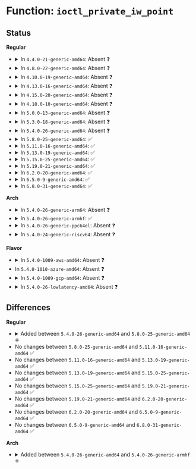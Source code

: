 # Function: <code>ioctl_private_iw_point</code>

## Status
<b>Regular</b>
<ul>
<li>
<details>
<summary>In <code>4.4.0-21-generic-amd64</code>: Absent ❓</summary>

```json
{
  "name": "ioctl_private_iw_point",
  "collision_type": "Unique Static",
  "inline_type": "Selective",
  "funcs": [
    {
      "addr": 18446744071587278576,
      "name": "ioctl_private_iw_point",
      "external": false,
      "loc": "net/wireless/wext-priv.c:137",
      "file": "net/wireless/wext-priv.c",
      "inline": "not declared, inlined",
      "caller_inline": [],
      "caller_func": [
        "net/wireless/wext-priv.c:ioctl_private_call",
        "net/wireless/wext-priv.c:compat_private_call"
      ]
    }
  ],
  "symbols": [
    {
      "addr": 18446744071587278576,
      "name": "ioctl_private_iw_point.isra.1",
      "section": ".text",
      "bind": "STB_LOCAL",
      "size": 373
    }
  ]
}
```
</details>
</li>
<li>
<details>
<summary>In <code>4.8.0-22-generic-amd64</code>: Absent ❓</summary>

```json
{
  "name": "ioctl_private_iw_point",
  "collision_type": "Unique Static",
  "inline_type": "Selective",
  "funcs": [
    {
      "addr": 18446744071587744256,
      "name": "ioctl_private_iw_point",
      "external": false,
      "loc": "net/wireless/wext-priv.c:137",
      "file": "net/wireless/wext-priv.c",
      "inline": "not declared, inlined",
      "caller_inline": [],
      "caller_func": [
        "net/wireless/wext-priv.c:compat_private_call",
        "net/wireless/wext-priv.c:ioctl_private_call"
      ]
    }
  ],
  "symbols": [
    {
      "addr": 18446744071587744256,
      "name": "ioctl_private_iw_point.isra.3",
      "section": ".text",
      "bind": "STB_LOCAL",
      "size": 414
    }
  ]
}
```
</details>
</li>
<li>
<details>
<summary>In <code>4.10.0-19-generic-amd64</code>: Absent ❓</summary>

```json
{
  "name": "ioctl_private_iw_point",
  "collision_type": "Unique Static",
  "inline_type": "Selective",
  "funcs": [
    {
      "addr": 18446744071587959472,
      "name": "ioctl_private_iw_point",
      "external": false,
      "loc": "net/wireless/wext-priv.c:137",
      "file": "net/wireless/wext-priv.c",
      "inline": "not declared, inlined",
      "caller_inline": [],
      "caller_func": [
        "net/wireless/wext-priv.c:compat_private_call",
        "net/wireless/wext-priv.c:ioctl_private_call"
      ]
    }
  ],
  "symbols": [
    {
      "addr": 18446744071587959472,
      "name": "ioctl_private_iw_point.isra.3",
      "section": ".text",
      "bind": "STB_LOCAL",
      "size": 414
    }
  ]
}
```
</details>
</li>
<li>
<details>
<summary>In <code>4.13.0-16-generic-amd64</code>: Absent ❓</summary>

```json
{
  "name": "ioctl_private_iw_point",
  "collision_type": "Unique Static",
  "inline_type": "Selective",
  "funcs": [
    {
      "addr": 18446744071588117584,
      "name": "ioctl_private_iw_point",
      "external": false,
      "loc": "net/wireless/wext-priv.c:137",
      "file": "net/wireless/wext-priv.c",
      "inline": "not declared, inlined",
      "caller_inline": [],
      "caller_func": [
        "net/wireless/wext-priv.c:compat_private_call",
        "net/wireless/wext-priv.c:ioctl_private_call"
      ]
    }
  ],
  "symbols": [
    {
      "addr": 18446744071588117584,
      "name": "ioctl_private_iw_point.isra.1",
      "section": ".text",
      "bind": "STB_LOCAL",
      "size": 442
    }
  ]
}
```
</details>
</li>
<li>
<details>
<summary>In <code>4.15.0-20-generic-amd64</code>: Absent ❓</summary>

```json
{
  "name": "ioctl_private_iw_point",
  "collision_type": "Unique Static",
  "inline_type": "Selective",
  "funcs": [
    {
      "addr": 18446744071588665392,
      "name": "ioctl_private_iw_point",
      "external": false,
      "loc": "net/wireless/wext-priv.c:137",
      "file": "net/wireless/wext-priv.c",
      "inline": "not declared, inlined",
      "caller_inline": [],
      "caller_func": [
        "net/wireless/wext-priv.c:compat_private_call",
        "net/wireless/wext-priv.c:ioctl_private_call"
      ]
    }
  ],
  "symbols": [
    {
      "addr": 18446744071588665392,
      "name": "ioctl_private_iw_point.isra.1",
      "section": ".text",
      "bind": "STB_LOCAL",
      "size": 446
    }
  ]
}
```
</details>
</li>
<li>
<details>
<summary>In <code>4.18.0-10-generic-amd64</code>: Absent ❓</summary>

```json
{
  "name": "ioctl_private_iw_point",
  "collision_type": "Unique Static",
  "inline_type": "Selective",
  "funcs": [
    {
      "addr": 18446744071589032048,
      "name": "ioctl_private_iw_point",
      "external": false,
      "loc": "net/wireless/wext-priv.c:137",
      "file": "net/wireless/wext-priv.c",
      "inline": "not declared, inlined",
      "caller_inline": [],
      "caller_func": [
        "net/wireless/wext-priv.c:compat_private_call",
        "net/wireless/wext-priv.c:ioctl_private_call"
      ]
    }
  ],
  "symbols": [
    {
      "addr": 18446744071589032048,
      "name": "ioctl_private_iw_point.isra.1",
      "section": ".text",
      "bind": "STB_LOCAL",
      "size": 410
    }
  ]
}
```
</details>
</li>
<li>
<details>
<summary>In <code>5.0.0-13-generic-amd64</code>: Absent ❓</summary>

```json
{
  "name": "ioctl_private_iw_point",
  "collision_type": "Unique Static",
  "inline_type": "Selective",
  "funcs": [
    {
      "addr": 18446744071589258032,
      "name": "ioctl_private_iw_point",
      "external": false,
      "loc": "net/wireless/wext-priv.c:137",
      "file": "net/wireless/wext-priv.c",
      "inline": "not declared, inlined",
      "caller_inline": [],
      "caller_func": [
        "net/wireless/wext-priv.c:compat_private_call",
        "net/wireless/wext-priv.c:ioctl_private_call"
      ]
    }
  ],
  "symbols": [
    {
      "addr": 18446744071589258032,
      "name": "ioctl_private_iw_point.isra.1",
      "section": ".text",
      "bind": "STB_LOCAL",
      "size": 410
    }
  ]
}
```
</details>
</li>
<li>
<details>
<summary>In <code>5.3.0-18-generic-amd64</code>: Absent ❓</summary>

```json
{
  "name": "ioctl_private_iw_point",
  "collision_type": "Unique Static",
  "inline_type": "Selective",
  "funcs": [
    {
      "addr": 18446744071589713264,
      "name": "ioctl_private_iw_point",
      "external": false,
      "loc": "net/wireless/wext-priv.c:137",
      "file": "net/wireless/wext-priv.c",
      "inline": "not declared, inlined",
      "caller_inline": [],
      "caller_func": [
        "net/wireless/wext-priv.c:compat_private_call",
        "net/wireless/wext-priv.c:ioctl_private_call"
      ]
    }
  ],
  "symbols": [
    {
      "addr": 18446744071589713264,
      "name": "ioctl_private_iw_point.isra.0",
      "section": ".text",
      "bind": "STB_LOCAL",
      "size": 410
    }
  ]
}
```
</details>
</li>
<li>
<details>
<summary>In <code>5.4.0-26-generic-amd64</code>: Absent ❓</summary>

```json
{
  "name": "ioctl_private_iw_point",
  "collision_type": "Unique Static",
  "inline_type": "Selective",
  "funcs": [
    {
      "addr": 18446744071589937536,
      "name": "ioctl_private_iw_point",
      "external": false,
      "loc": "net/wireless/wext-priv.c:137",
      "file": "net/wireless/wext-priv.c",
      "inline": "not declared, inlined",
      "caller_inline": [],
      "caller_func": [
        "net/wireless/wext-priv.c:compat_private_call",
        "net/wireless/wext-priv.c:ioctl_private_call"
      ]
    }
  ],
  "symbols": [
    {
      "addr": 18446744071589937536,
      "name": "ioctl_private_iw_point.isra.0",
      "section": ".text",
      "bind": "STB_LOCAL",
      "size": 435
    }
  ]
}
```
</details>
</li>
<li>
<details>
<summary>In <code>5.8.0-25-generic-amd64</code>: ✅</summary>

```c
int ioctl_private_iw_point(struct iw_point * iwp, unsigned int cmd, const struct iw_priv_args * descr, iw_handler handler, struct net_device * dev, struct iw_request_info * info, int extra_size)
```

```json
{
  "name": "ioctl_private_iw_point",
  "collision_type": "Unique Static",
  "inline_type": "No",
  "funcs": [
    {
      "addr": 18446744071590966880,
      "name": "ioctl_private_iw_point",
      "external": false,
      "loc": "net/wireless/wext-priv.c:137",
      "file": "net/wireless/wext-priv.c",
      "inline": "seen, unknown",
      "caller_inline": [],
      "caller_func": [
        "net/wireless/wext-priv.c:compat_private_call",
        "net/wireless/wext-priv.c:ioctl_private_call"
      ]
    }
  ],
  "symbols": [
    {
      "addr": 18446744071590966880,
      "name": "ioctl_private_iw_point",
      "section": ".text",
      "bind": "STB_LOCAL",
      "size": 496
    }
  ]
}
```
</details>
</li>
<li>
<details>
<summary>In <code>5.11.0-16-generic-amd64</code>: ✅</summary>

```c
int ioctl_private_iw_point(struct iw_point * iwp, unsigned int cmd, const struct iw_priv_args * descr, iw_handler handler, struct net_device * dev, struct iw_request_info * info, int extra_size)
```

```json
{
  "name": "ioctl_private_iw_point",
  "collision_type": "Unique Static",
  "inline_type": "No",
  "funcs": [
    {
      "addr": 18446744071591031456,
      "name": "ioctl_private_iw_point",
      "external": false,
      "loc": "net/wireless/wext-priv.c:137",
      "file": "net/wireless/wext-priv.c",
      "inline": "seen, unknown",
      "caller_inline": [],
      "caller_func": [
        "net/wireless/wext-priv.c:compat_private_call",
        "net/wireless/wext-priv.c:ioctl_private_call"
      ]
    }
  ],
  "symbols": [
    {
      "addr": 18446744071591031456,
      "name": "ioctl_private_iw_point",
      "section": ".text",
      "bind": "STB_LOCAL",
      "size": 492
    }
  ]
}
```
</details>
</li>
<li>
<details>
<summary>In <code>5.13.0-19-generic-amd64</code>: ✅</summary>

```c
int ioctl_private_iw_point(struct iw_point * iwp, unsigned int cmd, const struct iw_priv_args * descr, iw_handler handler, struct net_device * dev, struct iw_request_info * info, int extra_size)
```

```json
{
  "name": "ioctl_private_iw_point",
  "collision_type": "Unique Static",
  "inline_type": "No",
  "funcs": [
    {
      "addr": 18446744071590962048,
      "name": "ioctl_private_iw_point",
      "external": false,
      "loc": "net/wireless/wext-priv.c:137",
      "file": "net/wireless/wext-priv.c",
      "inline": "seen, unknown",
      "caller_inline": [],
      "caller_func": [
        "net/wireless/wext-priv.c:compat_private_call",
        "net/wireless/wext-priv.c:ioctl_private_call"
      ]
    }
  ],
  "symbols": [
    {
      "addr": 18446744071590962048,
      "name": "ioctl_private_iw_point",
      "section": ".text",
      "bind": "STB_LOCAL",
      "size": 494
    }
  ]
}
```
</details>
</li>
<li>
<details>
<summary>In <code>5.15.0-25-generic-amd64</code>: ✅</summary>

```c
int ioctl_private_iw_point(struct iw_point * iwp, unsigned int cmd, const struct iw_priv_args * descr, iw_handler handler, struct net_device * dev, struct iw_request_info * info, int extra_size)
```

```json
{
  "name": "ioctl_private_iw_point",
  "collision_type": "Unique Static",
  "inline_type": "No",
  "funcs": [
    {
      "addr": 18446744071591799248,
      "name": "ioctl_private_iw_point",
      "external": false,
      "loc": "net/wireless/wext-priv.c:137",
      "file": "net/wireless/wext-priv.c",
      "inline": "seen, unknown",
      "caller_inline": [],
      "caller_func": [
        "net/wireless/wext-priv.c:compat_private_call",
        "net/wireless/wext-priv.c:ioctl_private_call"
      ]
    }
  ],
  "symbols": [
    {
      "addr": 18446744071591799248,
      "name": "ioctl_private_iw_point",
      "section": ".text",
      "bind": "STB_LOCAL",
      "size": 498
    }
  ]
}
```
</details>
</li>
<li>
<details>
<summary>In <code>5.19.0-21-generic-amd64</code>: ✅</summary>

```c
int ioctl_private_iw_point(struct iw_point * iwp, unsigned int cmd, const struct iw_priv_args * descr, iw_handler handler, struct net_device * dev, struct iw_request_info * info, int extra_size)
```

```json
{
  "name": "ioctl_private_iw_point",
  "collision_type": "Unique Static",
  "inline_type": "No",
  "funcs": [
    {
      "addr": 18446744071593510064,
      "name": "ioctl_private_iw_point",
      "external": false,
      "loc": "net/wireless/wext-priv.c:137",
      "file": "net/wireless/wext-priv.c",
      "inline": "seen, unknown",
      "caller_inline": [],
      "caller_func": [
        "net/wireless/wext-priv.c:compat_private_call",
        "net/wireless/wext-priv.c:ioctl_private_call"
      ]
    }
  ],
  "symbols": [
    {
      "addr": 18446744071593510064,
      "name": "ioctl_private_iw_point",
      "section": ".text",
      "bind": "STB_LOCAL",
      "size": 469
    }
  ]
}
```
</details>
</li>
<li>
<details>
<summary>In <code>6.2.0-20-generic-amd64</code>: ✅</summary>

```c
int ioctl_private_iw_point(struct iw_point * iwp, unsigned int cmd, const struct iw_priv_args * descr, iw_handler handler, struct net_device * dev, struct iw_request_info * info, int extra_size)
```

```json
{
  "name": "ioctl_private_iw_point",
  "collision_type": "Unique Static",
  "inline_type": "No",
  "funcs": [
    {
      "addr": 18446744071595429488,
      "name": "ioctl_private_iw_point",
      "external": false,
      "loc": "net/wireless/wext-priv.c:137",
      "file": "net/wireless/wext-priv.c",
      "inline": "seen, unknown",
      "caller_inline": [],
      "caller_func": [
        "net/wireless/wext-priv.c:compat_private_call",
        "net/wireless/wext-priv.c:ioctl_private_call"
      ]
    }
  ],
  "symbols": [
    {
      "addr": 18446744071595429488,
      "name": "ioctl_private_iw_point",
      "section": ".text",
      "bind": "STB_LOCAL",
      "size": 477
    }
  ]
}
```
</details>
</li>
<li>
<details>
<summary>In <code>6.5.0-9-generic-amd64</code>: ✅</summary>

```c
int ioctl_private_iw_point(struct iw_point * iwp, unsigned int cmd, const struct iw_priv_args * descr, iw_handler handler, struct net_device * dev, struct iw_request_info * info, int extra_size)
```

```json
{
  "name": "ioctl_private_iw_point",
  "collision_type": "Unique Static",
  "inline_type": "No",
  "funcs": [
    {
      "addr": 18446744071595936368,
      "name": "ioctl_private_iw_point",
      "external": false,
      "loc": "net/wireless/wext-priv.c:137",
      "file": "net/wireless/wext-priv.c",
      "inline": "seen, unknown",
      "caller_inline": [],
      "caller_func": [
        "net/wireless/wext-priv.c:compat_private_call",
        "net/wireless/wext-priv.c:ioctl_private_call"
      ]
    }
  ],
  "symbols": [
    {
      "addr": 18446744071595936368,
      "name": "ioctl_private_iw_point",
      "section": ".text",
      "bind": "STB_LOCAL",
      "size": 487
    }
  ]
}
```
</details>
</li>
<li>
<details>
<summary>In <code>6.8.0-31-generic-amd64</code>: ✅</summary>

```c
int ioctl_private_iw_point(struct iw_point * iwp, unsigned int cmd, const struct iw_priv_args * descr, iw_handler handler, struct net_device * dev, struct iw_request_info * info, int extra_size)
```

```json
{
  "name": "ioctl_private_iw_point",
  "collision_type": "Unique Static",
  "inline_type": "No",
  "funcs": [
    {
      "addr": 18446744071596797712,
      "name": "ioctl_private_iw_point",
      "external": false,
      "loc": "net/wireless/wext-priv.c:137",
      "file": "net/wireless/wext-priv.c",
      "inline": "seen, unknown",
      "caller_inline": [],
      "caller_func": [
        "net/wireless/wext-priv.c:compat_private_call",
        "net/wireless/wext-priv.c:ioctl_private_call"
      ]
    }
  ],
  "symbols": [
    {
      "addr": 18446744071596797712,
      "name": "ioctl_private_iw_point",
      "section": ".text",
      "bind": "STB_LOCAL",
      "size": 487
    }
  ]
}
```
</details>
</li>
</ul>
<b>Arch</b>
<ul>
<li>
<details>
<summary>In <code>5.4.0-26-generic-arm64</code>: Absent ❓</summary>

```json
{
  "name": "ioctl_private_iw_point",
  "collision_type": "Unique Static",
  "inline_type": "Selective",
  "funcs": [
    {
      "addr": 18446603336503666832,
      "name": "ioctl_private_iw_point",
      "external": false,
      "loc": "net/wireless/wext-priv.c:137",
      "file": "net/wireless/wext-priv.c",
      "inline": "not declared, inlined",
      "caller_inline": [],
      "caller_func": [
        "net/wireless/wext-priv.c:compat_private_call",
        "net/wireless/wext-priv.c:ioctl_private_call"
      ]
    }
  ],
  "symbols": [
    {
      "addr": 18446603336503666832,
      "name": "ioctl_private_iw_point.isra.0",
      "section": ".text",
      "bind": "STB_LOCAL",
      "size": 516
    }
  ]
}
```
</details>
</li>
<li>
<details>
<summary>In <code>5.4.0-26-generic-armhf</code>: ✅</summary>

```c
int ioctl_private_iw_point(struct iw_point * iwp, unsigned int cmd, const struct iw_priv_args * descr, iw_handler handler, struct net_device * dev, struct iw_request_info * info, int extra_size)
```

```json
{
  "name": "ioctl_private_iw_point",
  "collision_type": "Unique Static",
  "inline_type": "No",
  "funcs": [
    {
      "addr": 3236304860,
      "name": "ioctl_private_iw_point",
      "external": false,
      "loc": "net/wireless/wext-priv.c:137",
      "file": "net/wireless/wext-priv.c",
      "inline": "seen, unknown",
      "caller_inline": [],
      "caller_func": [
        "net/wireless/wext-priv.c:ioctl_private_call"
      ]
    }
  ],
  "symbols": [
    {
      "addr": 3236304860,
      "name": "ioctl_private_iw_point",
      "section": ".text",
      "bind": "STB_LOCAL",
      "size": 680
    }
  ]
}
```
</details>
</li>
<li>
<details>
<summary>In <code>5.4.0-26-generic-ppc64el</code>: Absent ❓</summary>

```json
{
  "name": "ioctl_private_iw_point",
  "collision_type": "Unique Static",
  "inline_type": "Selective",
  "funcs": [
    {
      "addr": 13835058055297489680,
      "name": "ioctl_private_iw_point",
      "external": false,
      "loc": "net/wireless/wext-priv.c:137",
      "file": "net/wireless/wext-priv.c",
      "inline": "not declared, inlined",
      "caller_inline": [],
      "caller_func": [
        "net/wireless/wext-priv.c:compat_private_call",
        "net/wireless/wext-priv.c:ioctl_private_call"
      ]
    }
  ],
  "symbols": [
    {
      "addr": 13835058055297489680,
      "name": "ioctl_private_iw_point.isra.0",
      "section": ".text",
      "bind": "STB_LOCAL",
      "size": 660
    }
  ]
}
```
</details>
</li>
<li>
<details>
<summary>In <code>5.4.0-24-generic-riscv64</code>: Absent ❓</summary>

```json
{
  "name": "ioctl_private_iw_point",
  "collision_type": "Unique Static",
  "inline_type": "Full",
  "funcs": [
    {
      "addr": 18446743936279605314,
      "name": "ioctl_private_iw_point",
      "external": false,
      "loc": "net/wireless/wext-priv.c:137",
      "file": "net/wireless/wext-priv.c",
      "inline": "not declared, inlined",
      "caller_inline": [
        "net/wireless/wext-priv.c:ioctl_private_call"
      ],
      "caller_func": []
    }
  ],
  "symbols": []
}
```
</details>
</li>
</ul>
<b>Flavor</b>
<ul>
<li>
<details>
<summary>In <code>5.4.0-1009-aws-amd64</code>: Absent ❓</summary>

```json
{
  "name": "ioctl_private_iw_point",
  "collision_type": "Unique Static",
  "inline_type": "Selective",
  "funcs": [
    {
      "addr": 18446744071589541136,
      "name": "ioctl_private_iw_point",
      "external": false,
      "loc": "net/wireless/wext-priv.c:137",
      "file": "net/wireless/wext-priv.c",
      "inline": "not declared, inlined",
      "caller_inline": [],
      "caller_func": [
        "net/wireless/wext-priv.c:compat_private_call",
        "net/wireless/wext-priv.c:ioctl_private_call"
      ]
    }
  ],
  "symbols": [
    {
      "addr": 18446744071589541136,
      "name": "ioctl_private_iw_point.isra.0",
      "section": ".text",
      "bind": "STB_LOCAL",
      "size": 435
    }
  ]
}
```
</details>
</li>
<li>
In <code>5.4.0-1010-azure-amd64</code>: Absent ❓
</li>
<li>
<details>
<summary>In <code>5.4.0-1009-gcp-amd64</code>: Absent ❓</summary>

```json
{
  "name": "ioctl_private_iw_point",
  "collision_type": "Unique Static",
  "inline_type": "Selective",
  "funcs": [
    {
      "addr": 18446744071589983168,
      "name": "ioctl_private_iw_point",
      "external": false,
      "loc": "net/wireless/wext-priv.c:137",
      "file": "net/wireless/wext-priv.c",
      "inline": "not declared, inlined",
      "caller_inline": [],
      "caller_func": [
        "net/wireless/wext-priv.c:compat_private_call",
        "net/wireless/wext-priv.c:ioctl_private_call"
      ]
    }
  ],
  "symbols": [
    {
      "addr": 18446744071589983168,
      "name": "ioctl_private_iw_point.isra.0",
      "section": ".text",
      "bind": "STB_LOCAL",
      "size": 435
    }
  ]
}
```
</details>
</li>
<li>
<details>
<summary>In <code>5.4.0-26-lowlatency-amd64</code>: Absent ❓</summary>

```json
{
  "name": "ioctl_private_iw_point",
  "collision_type": "Unique Static",
  "inline_type": "Selective",
  "funcs": [
    {
      "addr": 18446744071590032832,
      "name": "ioctl_private_iw_point",
      "external": false,
      "loc": "net/wireless/wext-priv.c:137",
      "file": "net/wireless/wext-priv.c",
      "inline": "not declared, inlined",
      "caller_inline": [],
      "caller_func": [
        "net/wireless/wext-priv.c:compat_private_call",
        "net/wireless/wext-priv.c:ioctl_private_call"
      ]
    }
  ],
  "symbols": [
    {
      "addr": 18446744071590032832,
      "name": "ioctl_private_iw_point.isra.0",
      "section": ".text",
      "bind": "STB_LOCAL",
      "size": 435
    }
  ]
}
```
</details>
</li>
</ul>

## Differences
<b>Regular</b>
<ul>
<li>
<details>
<summary>Added between <code>5.4.0-26-generic-amd64</code> and <code>5.8.0-25-generic-amd64</code> ➕</summary>

```c
int ioctl_private_iw_point(struct iw_point * iwp, unsigned int cmd, const struct iw_priv_args * descr, iw_handler handler, struct net_device * dev, struct iw_request_info * info, int extra_size)
```
</details>
</li>
<li>
No changes between <code>5.8.0-25-generic-amd64</code> and <code>5.11.0-16-generic-amd64</code> ✅
</li>
<li>
No changes between <code>5.11.0-16-generic-amd64</code> and <code>5.13.0-19-generic-amd64</code> ✅
</li>
<li>
No changes between <code>5.13.0-19-generic-amd64</code> and <code>5.15.0-25-generic-amd64</code> ✅
</li>
<li>
No changes between <code>5.15.0-25-generic-amd64</code> and <code>5.19.0-21-generic-amd64</code> ✅
</li>
<li>
No changes between <code>5.19.0-21-generic-amd64</code> and <code>6.2.0-20-generic-amd64</code> ✅
</li>
<li>
No changes between <code>6.2.0-20-generic-amd64</code> and <code>6.5.0-9-generic-amd64</code> ✅
</li>
<li>
No changes between <code>6.5.0-9-generic-amd64</code> and <code>6.8.0-31-generic-amd64</code> ✅
</li>
</ul>
<b>Arch</b>
<ul>
<li>
<details>
<summary>Added between <code>5.4.0-26-generic-amd64</code> and <code>5.4.0-26-generic-armhf</code> ➕</summary>

```c
int ioctl_private_iw_point(struct iw_point * iwp, unsigned int cmd, const struct iw_priv_args * descr, iw_handler handler, struct net_device * dev, struct iw_request_info * info, int extra_size)
```
</details>
</li>
</ul>
